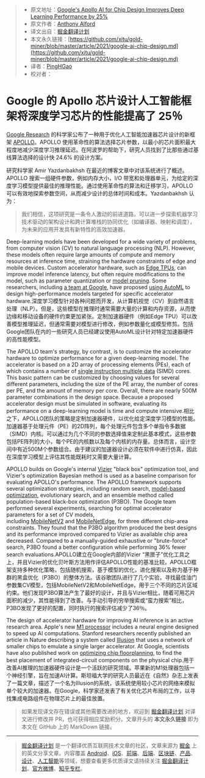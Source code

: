 > * 原文地址：[Google's Apollo AI for Chip Design Improves Deep Learning Performance by 25%](https://www.infoq.com/news/2021/03/google-ai-chip-design)
> * 原文作者：[Anthony Alford]()
> * 译文出自：[掘金翻译计划](https://www.infoq.com/profile/Anthony-Alford/)
> * 本文永久链接：[https://github.com/xitu/gold-miner/blob/master/article/2021/google-ai-chip-design.md](https://github.com/xitu/gold-miner/blob/master/article/2021/google-ai-chip-design.md)
> * 译者：[PingHGao](https://github.com/PingHGao)
> * 校对者：

# Google 的 Apollo 芯片设计人工智能框架将深度学习芯片的性能提高了 25％

[Google Research](https://research.google/) 的科学家公布了一种用于优化人工智能加速器芯片设计的新框架 [APOLLO](https://arxiv.org/abs/2102.01723)。APOLLO 使用革命性的算法选择芯片参数，以最小的芯片面积最大程度地减少深度学习推理延迟。在阿波罗的帮助下，研究人员找到了比那些通过基线算法选择的设计快 24.6% 的设计方案。

研究科学家 Amir Yazdanbakhsh 在最近的博客文章中对该系统进行了概述。APOLLO 搜索一组硬件参数，例如内存大小，I/O 带宽和处理器单元，为给定的深度学习模型提供最佳的推理性能。通过使用革命性的算法和迁移学习，APOLLO 可以有效地探索参数空间，从而减少设计的总体时间和成本。Yazdanbakhsh 认为：

> 我们相信，这项研究是一条令人激动的前进道路，可以进一步探索机器学习技术驱动的架构设计和跨计算堆栈的协同优化（如编译器、映射和调度），为未来的应用开发具有新特性的高效加速器。

Deep-learning models have been developed for a wide variety of problems, from computer vision (CV) to natural language processing (NLP). However, these models often require large amounts of compute and memory resources at inference time, straining the hardware constraints of edge and mobile devices. Custom accelerator hardware, such as [Edge TPUs](https://www.infoq.com/news/2020/12/google-coral-ai-iot/), can improve model inference latency, but often require modifications to the model, such as parameter quantization or [model pruning](https://www.infoq.com/presentations/tensorflow-lite/). Some researchers, including [a team at Google](https://arxiv.org/abs/2003.02838), have proposed [using AutoML](https://arxiv.org/abs/1812.00332) to design high-performance models targeted for specific accelerator hardware.深度学习模型针对各种问题而开发，从计算机视觉（CV）到自然语言处理（NLP）。但是，这些模型在推理时通常需要大量的计算和内存资源，从而使边缘和移动设备的硬件约束更加紧张。定制加速器硬件（例如Edge TPU）可以改善模型推理延迟，但通常需要对模型进行修改，例如参数量化或模型修剪。包括Google团队在内的一些研究人员已经建议使用AutoML设计针对特定加速器硬件的高性能模型。

The APOLLO team's strategy, by contrast, is to customize the accelerator hardware to optimize performance for a given deep-learning model. The accelerator is based on a 2D array of processing elements (PEs), each of which contains a number of [single instruction multiple data](https://www.sciencedirect.com/topics/computer-science/single-instruction-multiple-data) (SIMD) cores. This basic pattern can be customized by choosing values for several different parameters, including the size of the PE array, the number of cores per PE, and the amount of memory per core. Overall, there are nearly 500M parameter combinations in the design space. Because a proposed accelerator design must be simulated in software, evaluating its performance on a deep-learning model is time and compute intensive.相比之下，APOLLO团队的策略是定制加速器硬件，以优化给定深度学习模型的性能。加速器基于处理元件（PE）的2D阵列，每个处理元件包含多个单指令多数据（SIMD）内核。可以通过为几个不同的参数选择值来定制此基本模式，这些参数包括PE阵列的大小，每个PE的内核数以及每个内核的内存量。总体而言，设计空间中有近500M个参数组合。由于建议的加速器设计必须在软件中进行仿真，因此在深度学习模型上评估其性能既耗时又需要大量计算。

APOLLO builds on Google's internal [Vizier](https://research.google/pubs/pub46180/) "black box" optimization tool, and Vizier's optimization Bayesian method is used as a baseline comparison for evaluating APOLLO's performance. The APOLLO framework supports several optimization strategies, including random search, [model-based optimization](https://research.google/pubs/pub49138/), evolutionary search, and an ensemble method called population-based black-box optimization (P3BO). The Google team performed several experiments, searching for optimal accelerator parameters for a set of CV models, including [MobileNetV2](https://ai.googleblog.com/2018/04/mobilenetv2-next-generation-of-on.html) and [MobileNetEdge](https://ai.googleblog.com/2019/11/introducing-next-generation-on-device.html), for three different chip-area constraints. They found that the P3BO algorithm produced the best designs and its performance improved compared to Vizier as available chip area decreased. Compared to a manually-guided exhaustive or "brute-force" search, P3BO found a better configuration while performing 36% fewer search evaluations.APOLLO建立在Google内部的Vizier “黑匣子”优化工具之上，并且Vizier的优化贝叶斯方法用作评估APOLLO性能的基准比较。APOLLO框架支持多种优化策略，包括随机搜索，基于模型的优化，进化搜索以及称为基于种群的黑盒优化（P3BO）的整体方法。该谷歌团队进行了几个实验，寻找最佳油门参数集CV模型，包括MobileNetV2和MobileNetEdge，用于三个不同的芯片区域约束。他们发现P3BO算法产生了最好的设计，并且与Vizier相比，随着可用芯片面积的减少，其性能得到了改善。与手动引导的穷举搜索或“蛮力搜索”相比，P3BO发现了更好的配置，同时执行的搜索评估减少了36％。

The design of accelerator hardware for improving AI inference is an active research area. Apple's new [M1 processor](https://www.infoq.com/news/2020/11/apple-tensorflow-acceleration/) includes a neural engine designed to speed up AI computations. Stanford researchers recently published an article in Nature describing a system called [Illusion](https://ee.stanford.edu/news/research-news/01-19-2021/subhasish-mitra-hs-philip-wong-and-mary-wootters-system-can-run-ai) that uses a network of smaller chips to emulate a single larger accelerator. At Google, scientists have also published work on [optimizing chip floorplanning](https://ai.googleblog.com/2020/04/chip-design-with-deep-reinforcement.html), to find the best placement of integrated-circuit components on the physical chip.用于改善AI推理的加速器硬件设计是一个活跃的研究领域。苹果新的M1处理器包括一个神经引擎，旨在加速AI计算。斯坦福大学的研究人员最近在《自然》杂志上发表了一篇文章，描述了一个名为Illusion的系统，该系统使用较小芯片的网络来模拟单个较大的加速器。在Google，科学家还发表了有关优化芯片布局的工作，以寻找集成电路组件在物理芯片上的最佳放置。

> 如果发现译文存在错误或其他需要改进的地方，欢迎到 [掘金翻译计划](https://github.com/xitu/gold-miner) 对译文进行修改并 PR，也可获得相应奖励积分。文章开头的 **本文永久链接** 即为本文在 GitHub 上的 MarkDown 链接。

---

> [掘金翻译计划](https://github.com/xitu/gold-miner) 是一个翻译优质互联网技术文章的社区，文章来源为 [掘金](https://juejin.im) 上的英文分享文章。内容覆盖 [Android](https://github.com/xitu/gold-miner#android)、[iOS](https://github.com/xitu/gold-miner#ios)、[前端](https://github.com/xitu/gold-miner#前端)、[后端](https://github.com/xitu/gold-miner#后端)、[区块链](https://github.com/xitu/gold-miner#区块链)、[产品](https://github.com/xitu/gold-miner#产品)、[设计](https://github.com/xitu/gold-miner#设计)、[人工智能](https://github.com/xitu/gold-miner#人工智能)等领域，想要查看更多优质译文请持续关注 [掘金翻译计划](https://github.com/xitu/gold-miner)、[官方微博](http://weibo.com/juejinfanyi)、[知乎专栏](https://zhuanlan.zhihu.com/juejinfanyi)。
